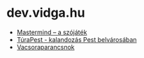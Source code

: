 # dev.vidga.hu

* [Mastermind – a szójáték](mastermind)
* [TúraPest - kalandozás Pest belvárosában](quest)
* [Vacsoraparancsnok](vacsoraparancsnok)
